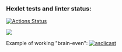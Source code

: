 ### Hexlet tests and linter status:
[![Actions Status](https://github.com/AmiAxe/frontend-project-44/workflows/hexlet-check/badge.svg)](https://github.com/AmiAxe/frontend-project-44/actions)

<a href="https://codeclimate.com/github/AmiAxe/frontend-project-44/maintainability"><img src="https://api.codeclimate.com/v1/badges/b1fffa894fcd6a9f5a11/maintainability" /></a>

Example of working "brain-even":
[![asciicast](https://asciinema.org/a/Fxaz3eDj65amRfkWiALuj3U4x.svg)](https://asciinema.org/a/Fxaz3eDj65amRfkWiALuj3U4x)
